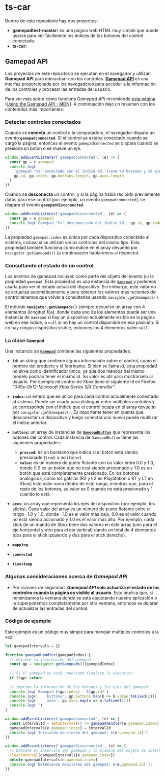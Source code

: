 # ts-car

Dentro de este repositorio hay dos proyectos:

- **gamepadtest-master:** es una página web HTML muy simple que puede usarse para ver fácilmente los índices de los botones del control conectado.
- **ts-car:**

## Gamepad API

Los proyectos de este repositorio se ejecutan en el navegador y utilizan **Gamepad API** para interactuar con los controles. [**Gamepad API**](https://developer.mozilla.org/es/docs/Web/API/Gamepad_API) es una interfaz proporcionada por los navegadores para acceder a la información de los controles y procesar las entradas del usuario.

Para ver más sobre cómo funciona *Gamepad API* recomiendo [esta página (Using the Gamepad API - MDN)](https://developer.mozilla.org/en-US/docs/Web/API/Gamepad_API/Using_the_Gamepad_API). A continuación dejo un resumen con los contenidos más importantes:

### Detectar controles conectados

Cuando se **conecta** un control a la computadora, el navegador dispara un evento **`gamepadconnected`**. Si el control ya estaba conectado cuando se cargó la página, entonces el evento `gamepadconnected` se dispara cuando se presiona un botón o se mueve un eje.

```javascript
window.addEventListener('gamepadconnected', (e) => {
  const gp = e.gamepad
  console.log(
    'gamepad "%s" conectado con el índice %d. Tiene %d botones y %d ejes.',
    gp.id, gp.index, gp.buttons.length, gp.axes.length
  )
})
```

Cuando se **desconecta** un control, y si la página había recibido previamente datos para ese control (por ejemplo, un evento `gamepadconnected`), se dispara el evento **`gamepaddisconnected`**.

```javascript
window.addEventListener('gamepaddisconnected', (e) => {
  const gp = e.gamepad
  console.log('Gamepad "%s" desconectado del índice %d', gp.id, gp.index)
})
```

La propiedad `gamepad.index` es única por cada dispositivo conectado al sistema, incluso si se utilizan varios controles del mismo tipo. Esta propiedad también funciona como índice en el array devuelto por `navigator.getGamepads()` (a continuación hablaremos al respecto).

### Consultando el estado de un control

Los eventos de gamepad incluyen como parte del objeto del evento (`e`) la propiedad `gamepad`. Esta propiedad es una instancia de [`Gamepad`](https://developer.mozilla.org/en-US/docs/Web/API/Gamepad) y podemos usarla para ver el estado actual del dispositivo. Sin embargo, este valor no se actualiza automáticamente y para obtener los valores más recientes del control tenemos que volver a consultarlos usando `navigator.getGamepads()`.

El método **`navigator.getGamepads()`** siempre devuelve un array con 4 elementos (longitud fija), donde cada uno de los elementos puede ser una instancia de `Gamepad` si hay un dispositivo actualmente visible en la página web en ese índice, o `null` si no hay un control disponible en esa posición. Si no hay ningún dispositivo visible, entonces los 4 elementos valen `null`.

### La clase `Gamepad`

Una instancia de [**`Gamepad`**](https://developer.mozilla.org/en-US/docs/Web/API/Gamepad) contiene las siguientes propiedades:

- **`id`:** un string que contiene alguna información sobre el control, como el nombre del producto y el fabricante. Si bien se llama *id*, esta propiedad no sirve como identificador único, ya que dos mandos del mismo modelo podrían tener el mismo id. Su valor es útil para mostrárselo al usuario. Por ejemplo mi control de Xbox tiene el siguiente id en Firefox: *"045e-0b12-Microsoft Xbox Series S|X Controller"*.

- **`index`:** un entero que es único para cada control actualmente conectado al sistema. Puede ser usado para distinguir entre múltiples controles y se corresponde con el índice que el control ocupa en el array devuelto por `navigator.getGamepads()`. Es importante tener en cuenta que desconectar un dispositivo y luego conectar uno nuevo puede reutilizar el índice anterior.

- **`buttons`:** un array de instancias de [**`GamepadButton`**](https://developer.mozilla.org/en-US/docs/Web/API/GamepadButton) que representa los botones del control. Cada instancia de `GamepadButton` tiene las siguientes propiedades:
  - **`pressed`:** es un booleano que indica si el botón está siendo presionado (`true`) o no (`false`).
  - **`value`:** es un número de punto flotante con un valor entre 0.0 y 1.0, donde 0.0 es un botón que no está siendo presionado y 1.0 es un botón que está completamente presionado. En los botones analógicos, como los gatillos (R2 y L2 en PlayStation o RT y LT en Xbox) este valor varía dentro de este rango, mientras que, para el resto de los botones, su valor es 0 cuando no está presionado y 1 cuando lo está.

- **`axes`:** un array que representa los ejes del dispositivo (por ejemplo, los sticks). Cada valor del array es un número de punto flotante entre el rango -1.0 y 1.0; donde -1.0 es el valor más bajo, 0.0 es el valor cuando no está siendo accionado y 1.0 es el valor más alto. Por ejemplo, cada stick de un mando de Xbox tiene dos valores en este array (uno para el eje horizontal y otro para el eje vertical) dando un total de 4 elementos (dos para el stick izquierdo y dos para el stick derecho).

- **`mapping`**

- **`connected`**

- **`timestamp`**

### Algunas consideraciones acerca de *Gamepad API*
- Por razones de seguridad, ***Gamepad API* solo actualiza el estado de los controles cuando la página es visible al usuario**. Esto implica que, si minimizamos la ventana donde se está ejecutando nuestra aplicación o la superponemos completamente por otra ventana, entonces se dejarán de actualizar las entradas del control.

### Código de ejemplo

Este ejemplo es un código muy simple para manejar multiples controles a la vez:

```javascript
let gamepadIntervals = {}

function gamepadHandler(gamepadIndex) {
  // Obtiene la información del gamepad
  const gp = navigator.getGamepads()[gamepadIndex]
  
  // Si el gamepad no está conectado finaliza la ejecución
  if (!gp) return
  
  // Imprime la información de los botones y los ejes del gamepad
  console.log(`Gamepad ${gp.index} - ${gp.id}`)
  console.log('    buttons', gp.buttons.map(b => b.value.toFixed(2)))
  console.log('    axes', gp.axes.map(a => a.toFixed(2)))
  console.log('')
}

window.addEventListener('gamepadconnected', (e) => {
  const intervalId = setInterval(() => gamepadHandler(e.gamepad.index), 50)
  gamepadIntervals[e.gamepad.index] = intervalId
  console.log(`Iniciando monitoreo del gamepad: ${e.gamepad.id}`)
})

window.addEventListener('gamepaddisconnected', (e) => {
  // Detiene el intervalo del gamepad y lo elimina del objeto de intervalos
  clearInterval(gamepadIntervals[e.gamepad.index])
  delete gamepadIntervals[e.gamepad.index]
  console.log(`Deteniendo monitoreo del gamepad: ${e.gamepad.id}`);
})
```
